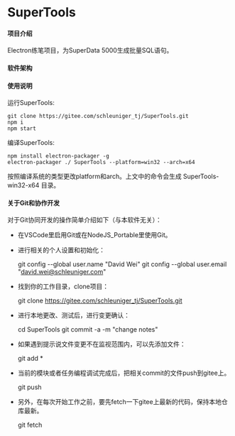 # SuperTools

#### 项目介绍
Electron练笔项目，为SuperData 5000生成批量SQL语句。

#### 软件架构


#### 使用说明
运行SuperTools:

    git clone https://gitee.com/schleuniger_tj/SuperTools.git
    npm i
    npm start

编译SuperTools:

    npm install electron-packager -g
    electron-packager ./ SuperTools --platform=win32 --arch=x64

按照编译系统的类型更改platform和arch。上文中的命令会生成 SuperTools-win32-x64 目录。

#### 关于Git和协作开发
对于Git协同开发的操作简单介绍如下（与本软件无关）：
 - 在VSCode里启用Git或在NodeJS_Portable里使用Git。
 - 进行相关的个人设置和初始化：

    git config --global user.name "David Wei"
    git config --global user.email "david.wei@schleuniger.com"

 - 找到你的工作目录，clone项目：

    git clone https://gitee.com/schleuniger_tj/SuperTools.git

 - 进行本地更改、测试后，进行变更确认：

    cd SuperTools
    git commit -a -m "change notes"

 - 如果遇到提示说文件变更不在监视范围内，可以先添加文件：

    git add *

 - 当前的模块或者任务编程调试完成后，把相关commit的文件push到gitee上。

    git push

 - 另外，在每次开始工作之前，要先fetch一下gitee上最新的代码，保持本地仓库最新。

    git fetch
    